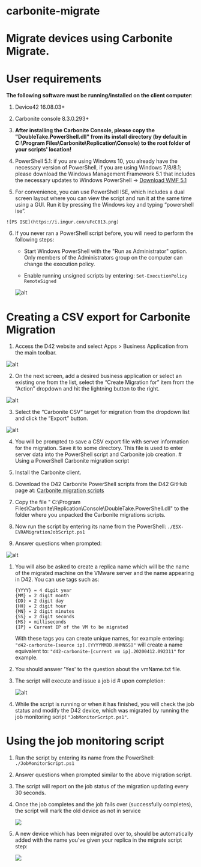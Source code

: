 carbonite-migrate
=================

# Migrate devices using Carbonite Migrate.
 
User requirements
=================

**The following software must be running/installed on the client computer**:

1.  Device42 16.08.03+

2.  Carbonite console 8.3.0.293+

3.  **After installing the Carbonite Console, please copy the
    "DoubleTake.PowerShell.dll" from its install directory (by default in
    C:\\Program Files\\Carbonite\\Replication\\Console) to the root folder of
    your scripts' location!**

4.  PowerShell 5.1: if you are using Windows 10, you already have the necessary
    version of PowerShell, if you are using Windows 7/8/8.1; please download the
    Windows Management Framework 5.1 that includes the necessary updates to
    Windows PowerShell -\> [Download WMF
    5.1](https://www.microsoft.com/en-us/download/details.aspx?id=54616)

5.   For convenience, you can use PowerShell ISE, which includes a dual screen
    layout where you can view the script and run it at the same time using a
    GUI. Run it by pressing the Windows key and typing “powershell ise”.

    ![PS ISE](https://i.imgur.com/uFcC013.png)

6.  If you never ran a PowerShell script before, you will need to perform the
    following steps:

    -   Start Windows PowerShell with the "Run as Administrator" option. Only
        members of the Administrators group on the computer can change the
        execution policy.

    -   Enable running unsigned scripts by entering: `Set-ExecutionPolicy
        RemoteSigned`

    ![alt](https://i.imgur.com/WqSTevh.png)

Creating a CSV export for Carbonite Migration
=============================================

1.  Access the D42 website and select Apps \> Business Application from the main
    toolbar.

![alt](https://i.imgur.com/3lv9tKf.jpg)

2.  On the next screen, add a desired business application or select an existing
    one from the list, select the “Create Migration for” item from the “Action”
    dropdown and hit the lightning button to the right.

![alt](https://i.imgur.com/Fr4uHmV.jpg)

3.  Select the “Carbonite CSV” target for migration from the dropdown list and
    click the “Export” button.

![alt](https://i.imgur.com/mCa2TeG.jpg)

4.  You will be prompted to save a CSV export file with server information for
    the migration. Save it to some directory. This file is used to enter server
    data into the PowerShell script and Carbonite job creation. \# Using a
    PowerShell Carbonite migration script

5.  Install the Carbonite client.

6.  Download the D42 Carbonite PowerShell scripts from the D42 GitHub page at:
    [Carbonite migration scripts](https://github.com/device42/carbonite-migrate)

7.  Copy the file " C:\\Program
    Files\\Carbonite\\Replication\\Console\\DoubleTake.PowerShell.dll" to the
    folder where you unpacked the Carbonite migrations scripts.

8.  Now run the script by entering its name from the PowerShell:
    `./ESX-EVRAMigrationJobScript.ps1`

9.  Answer questions when prompted:

![alt](https://i.imgur.com/fkFYfdU.png)

1.  You will also be asked to create a replica name which will be the name of
    the migrated machine on the VMware server and the name appearing in D42. You
    can use tags such as:

    ~~~~~~~~~~~~~~~~~~~~~~~~~~~~~~~~~~~~~~~~~~~~~~~~~~~~~~~~~~~~~~~~~~~~~~~~~~~~
    {YYYY} = 4 digit year  
    {MM} = 2 digit month  
    {DD} = 2 digit day  
    {HH} = 2 digit hour
    {MN} = 2 digit minutes
    {SS} = 2 digit seconds
    {MS} = milliseconds
    {IP} = Current IP of the VM to be migrated
    ~~~~~~~~~~~~~~~~~~~~~~~~~~~~~~~~~~~~~~~~~~~~~~~~~~~~~~~~~~~~~~~~~~~~~~~~~~~~

    With these tags you can create unique names, for example entering:
    `"d42-carbonite-[source ip].[YYYYMMDD.HHMNSS]"` will create a name
    equivalent to: `"d42-carbonite-[current vm ip].20200412.092311"` for
    example.

2.  You should answer 'Yes' to the question about the vmName.txt file.

3.  The script will execute and issue a job id \# upon completion:

    ![alt](https://i.imgur.com/5JVARpn.png)

4.  While the script is running or when it has finished, you will check the job
    status and modify the D42 device, which was migrated by running the job
    monitoring script `"JobMonitorScript.ps1"`.

Using the job monitoring script
===============================

1.  Run the script by entering its name from the PowerShell:
    `./JobMonitorScript.ps1`

2.  Answer questions when prompted similar to the above migration script.

3.  The script will report on the job status of the migration updating every 30
    seconds.

4.  Once the job completes and the job fails over (successfully completes), the
    script will mark the old device as not in service

    ![](https://i.imgur.com/4LLMFCE.png)

5.  A new device which has been migrated over to, should be automatically added
    with the name you’ve given your replica in the migrate script step:

    ![](https://i.imgur.com/kzsKrDo.png)
